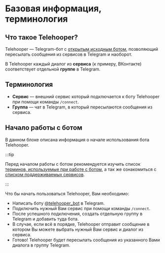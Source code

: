 # Базовая информация, терминология

## Что такое Telehooper?

Telehooper — Telegram-бот с [открытым исходным ботом](https://github.com/Zensonaton/Telehooper), позволяющий пересылать сообщения из сервисов в Telegram и наоборот.

В Telehooper каждый диалог из **сервиса** (к примеру, ВКонтакте) соответствует отдельной **группе** в Telegram.

## Терминология

- **Сервис** — внешний сервис который подключается к боту Telehooper при помощи команды `/connect`.
- **Группа** — чат в Telegram, в который пересылаются сообщения из сервиса.

## Начало работы с ботом

В данном блоке описана информация о начале использования бота Telehooper.

:::tip

Перед началом работы с ботом рекомендуется изучить список [терминов, используемые при работе с ботом](#терминология), а так же ознакомиться с [списком поддерживаемых сервисов](../services/vk).

:::

Что бы начать пользоваться Telehooper, Вам необходимо:

- Написать боту [@telehooper_bot](https://t.me/telehooper_bot) в Telegram.
- Подключить нужный Вам сервис при помощи команды `/connect`.
- После успешного подключения, создать отдельную группу в Telegram и добавить туда бота.
- В случае, если всё в порядке, Telehooper отправит сообщение в котором Вы можете выбрать нужный Вам сервис и диалог из сервиса.
- Готово! Telehooper будет пересылать сообщения из указанного Вами диалога в группу Telegram.
